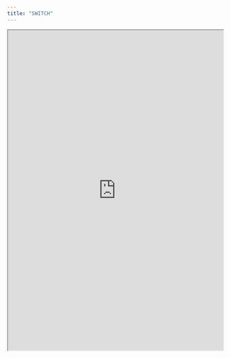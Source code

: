```yaml
---
title: "SWITCH"
---
```




<iframe height="750" width="100%" src="https://ewelton.github.io/ktest/wiki.html#SWITCH"></iframe>
